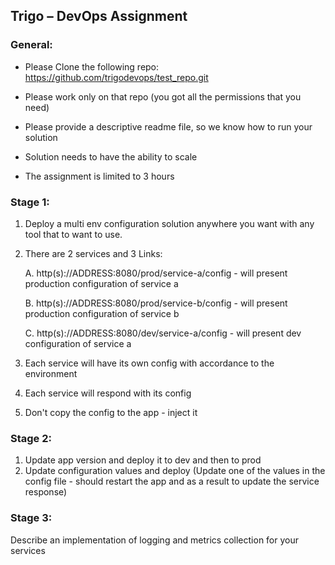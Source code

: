 ## Trigo – DevOps Assignment

### General:

* Please Clone the following repo: https://github.com/trigodevops/test_repo.git  

* Please work only on that repo (you got all the permissions that you need)

* Please provide a descriptive readme file, so we know how to run your solution

* Solution needs to have the ability to scale

* The assignment is limited to 3 hours

### Stage 1:  
1. Deploy a multi env configuration solution anywhere you want with any tool that to want to use.

2. There are 2 services and 3 Links:

    A. http(s)://ADDRESS:8080/prod/service-a/config - will present production configuration of service a 

    B. http(s)://ADDRESS:8080/prod/service-b/config - will present production configuration of service b

    C. http(s)://ADDRESS:8080/dev/service-a/config  - will present dev configuration of service a

3. Each service will have its own config with accordance to the environment
4. Each service will respond with its config 
5. Don't copy the config to the app - inject it


### Stage 2:
1. Update app version and deploy it to dev and then to prod
2. Update configuration values and deploy (Update one of the values in the config file - should restart the app and as a result to update the service response)

### Stage 3:
Describe an implementation of logging and metrics collection for your services
